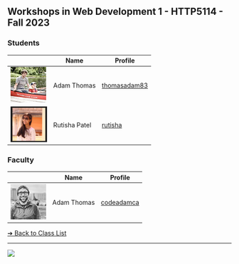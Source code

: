 <style>@import url("//readme.codeadam.ca/readme.css");</style>

## Workshops in Web Development 1 - HTTP5114 - Fall 2023

### Students

|                                          | Name          | Profile                               |
| ---------------------------------------- | -----------   | ------------------------------------- |
| ![thomasadam83](images/thomasadam83.jpg) | Adam Thomas   | [thomasadam83](students/thomasadam83) |
| ![rutisha](images/Rutisha%20Patel.png)   | Rutisha Patel | [rutisha](students/rutisha.markdown)  |

### Faculty

|                                       | Name        | Profile                          |
| ------------------------------------- | ----------- | -------------------------------- |
| ![Adam Thomas](images/codeadamca.png) | Adam Thomas | [codeadamca](faculty/codeadamca) |

[&#10132; Back to Class List](/)

---

<a href="https://brickmmo.com">
<img src="https://brickmmo.com/images/brickmmo-logo-horizontal.jpg" width="100">
</a>
